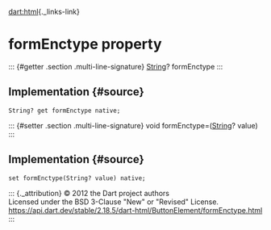 [dart:html](../../dart-html/dart-html-library){._links-link}

formEnctype property
====================

::: {#getter .section .multi-line-signature}
[String](../../dart-core/string-class)? formEnctype
:::

Implementation {#source}
--------------

``` {.language-dart data-language="dart"}
String? get formEnctype native;
```

::: {#setter .section .multi-line-signature}
void formEnctype=([String](../../dart-core/string-class)? value)
:::

Implementation {#source}
--------------

``` {.language-dart data-language="dart"}
set formEnctype(String? value) native;
```

::: {._attribution}
© 2012 the Dart project authors\
Licensed under the BSD 3-Clause \"New\" or \"Revised\" License.\
<https://api.dart.dev/stable/2.18.5/dart-html/ButtonElement/formEnctype.html>
:::
